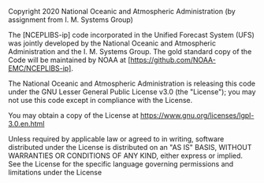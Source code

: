 Copyright 2020 National Oceanic and Atmospheric Administration (by assignment from I. M. Systems Group)

The [NCEPLIBS-ip] code incorporated in the Unified Forecast System (UFS) was jointly developed by the National Oceanic and Atmospheric Administration and the I. M. Systems Group. The gold standard copy of the Code will be maintained by NOAA at [https://github.com/NOAA-EMC/NCEPLIBS-ip].

The National Oceanic and Atmospheric Administration is releasing this code under the GNU Lesser General Public License v3.0 (the "License"); you may not use this code except in compliance with the License.

You may obtain a copy of the License at https://www.gnu.org/licenses/lgpl-3.0.en.html

Unless required by applicable law or agreed to in writing, software distributed under the License is distributed on an "AS IS" BASIS, WITHOUT WARRANTIES OR CONDITIONS OF ANY KIND, either express or implied. See the License for the specific language governing permissions and limitations under the License
